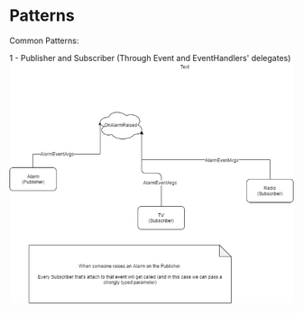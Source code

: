 # Patterns
Common Patterns:

1 - Publisher and Subscriber (Through Event and EventHandlers' delegates)
![Image of Event delegate](https://github.com/lisberPontes/Patterns/blob/master/EventAndDelegate/Documentation/Diagram.jpg)

